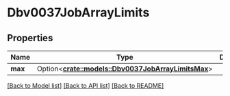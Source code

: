 # Dbv0037JobArrayLimits

## Properties

Name | Type | Description | Notes
------------ | ------------- | ------------- | -------------
**max** | Option<[**crate::models::Dbv0037JobArrayLimitsMax**](dbv0_0_37_job_array_limits_max.md)> |  | [optional]

[[Back to Model list]](../README.md#documentation-for-models) [[Back to API list]](../README.md#documentation-for-api-endpoints) [[Back to README]](../README.md)


